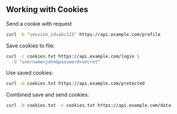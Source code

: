 <!-- METADATA
{
  "title": "Working with Cookies",
  "tags": [
    "curl",
    "cookies",
    "session",
    "http"
  ],
  "language": "bash"
}
-->

## Working with Cookies
Send a cookie with request
```bash
curl -b "session_id=abc123" https://api.example.com/profile
```

Save cookies to file:
```bash
curl -c cookies.txt https://api.example.com/login \
  -d "username=john&password=secret"
```

Use saved cookies:
```bash
curl -b cookies.txt https://api.example.com/protected
```

Combined save and send cookies:
```bash
curl -b cookies.txt -c cookies.txt https://api.example.com/data
```
